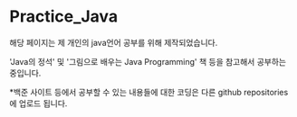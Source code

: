 # Practice_Java

해당 페이지는 제 개인의 java언어 공부를 위해 제작되었습니다.

'Java의 정석' 및 '그림으로 배우는 Java Programming' 책 등을 참고해서 공부하는 중입니다.

*백준 사이트 등에서 공부할 수 있는 내용들에 대한 코딩은 다른 github repositories에 업로드 됩니다.